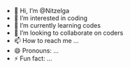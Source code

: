 - 👋 Hi, I’m @Nitzelga
- 👀 I’m interested in coding
- 🌱 I’m currently learning codes
- 💞️ I’m looking to collaborate on coders
- 📫 How to reach me ...
- 😄 Pronouns: ...
- ⚡ Fun fact: ...

<!---
Nitzelga/Nitzelga is a ✨ special ✨ repository because its `README.md` (this file) appears on your GitHub profile.
You can click the Preview link to take a look at your changes.
--->
